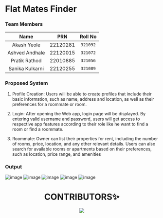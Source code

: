 # Flat Mates Finder

### Team Members
| Name     | PRN     | Roll No |
| :---: |   :---:       | :---: |
| Akash Yeole    |  22120281        | `321092`   |
| Ashved Andhale |     22120015  | `321072`   |
| Pratik Rathod  | 22010885       | `321056`   |
| Sanika Kulkarni   |   22120255   | `321089`   |

### Proposed System

1. Profile Creation: Users will be able to create profiles that include their
basic information, such as name, address and location, as well as their
preferences for a roommate or room.

2. Login: After opening the Web app, login page will be displayed. By
entering valid username and password, users will get access to respective
app features according to their role like he want to find a room or find a
roommate.

3. Roommate: Owner can list their properties for rent, including the number
of rooms, price, location, and any other relevant details. Users can also
search for available rooms or apartments based on their preferences, such
as location, price range, and amenities

### Output
![image](https://user-images.githubusercontent.com/97229205/236603068-1027d3f5-fa38-4bd7-85fc-772c52cc85c0.png)
![image](https://user-images.githubusercontent.com/97229205/236603093-83c59f21-0789-4a47-bfc4-2cf0c104423d.png)
![image](https://user-images.githubusercontent.com/97229205/236603103-161d01a9-7f90-4aba-b72c-01e64578da75.png)
![image](https://user-images.githubusercontent.com/97229205/236603111-e15727d6-b396-49e5-aea1-a9e9e98cad75.png)
![image](https://user-images.githubusercontent.com/97229205/236603130-2dca622a-1130-4c4b-954a-0e5a59ce1734.png)

<h1 align=center>CONTRIBUTORS✨ </h1>
<p align="center">

<a href="https://github.com/akashyeole/flatmates-frontend/graphs/contributors">
  <img src="https://contrib.rocks/image?repo=akashyeole/flatmates-frontend" />
</a>
</p>

